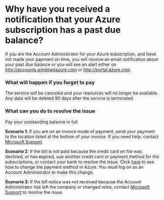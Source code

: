 # Why have you received a notification that your Azure subscription has a past due balance? 
If you are the Account Administrator for your Azure subscription, and have not made your payment on time, you will receive an email notification about your past due balance or you will see an alert either on http://accounts.windowsazure.com or http://portal.azure.com.  

### What will happen if you forget to pay
The service will be canceled and your resources will no longer be available. Any data will be deleted 90 days after the service is terminated.

### What can you do to resolve the issue

Pay your outstanding balance in full. 

**Scenario 1**: If you are on an invoice mode of payment, send your payment to the location listed at the bottom of your invoice. If you need help, contact [Microsoft Support](https://ms.portal.azure.com/#blade/Microsoft_Azure_Support/HelpAndSupportBlade). 

**Scenario 2**: If the bill is not paid because the credit card on file was declined, or has expired, use another credit card or payment method for the subscriptions, or contact your bank to resolve the issue.  Click [here](http://https://azure.microsoft.com/en-us/documentation/articles/billing-change-manage-credit-card-payment-method/) to see how to change the payment method in Azure. You must log on as an Account Administrator to make this change. 
 
**Scenario 3**:  If the bill notice was not received because the Account Administrator has left the company or changed roles, contact [Microsoft Support](https://ms.portal.azure.com/#blade/Microsoft_Azure_Support/HelpAndSupportBlade) to resolve the issue. 

